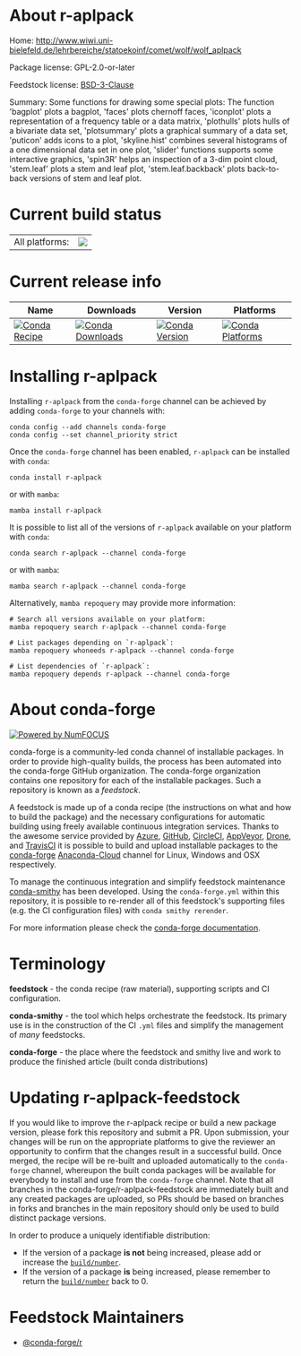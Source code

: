 About r-aplpack
===============

Home: http://www.wiwi.uni-bielefeld.de/lehrbereiche/statoekoinf/comet/wolf/wolf_aplpack

Package license: GPL-2.0-or-later

Feedstock license: [BSD-3-Clause](https://github.com/conda-forge/r-aplpack-feedstock/blob/main/LICENSE.txt)

Summary: Some functions for drawing some special plots: The function 'bagplot' plots a bagplot, 'faces' plots chernoff faces, 'iconplot' plots a representation of a frequency table or a data matrix, 'plothulls' plots hulls of a bivariate data set, 'plotsummary' plots a graphical summary of a data set, 'puticon' adds icons to a plot, 'skyline.hist' combines several histograms of a one dimensional data set in one plot, 'slider' functions supports some interactive graphics, 'spin3R' helps an inspection of a 3-dim point cloud, 'stem.leaf' plots a stem and leaf plot, 'stem.leaf.backback' plots back-to-back versions of stem and leaf plot.

Current build status
====================


<table><tr><td>All platforms:</td>
    <td>
      <a href="https://dev.azure.com/conda-forge/feedstock-builds/_build/latest?definitionId=2504&branchName=main">
        <img src="https://dev.azure.com/conda-forge/feedstock-builds/_apis/build/status/r-aplpack-feedstock?branchName=main">
      </a>
    </td>
  </tr>
</table>

Current release info
====================

| Name | Downloads | Version | Platforms |
| --- | --- | --- | --- |
| [![Conda Recipe](https://img.shields.io/badge/recipe-r--aplpack-green.svg)](https://anaconda.org/conda-forge/r-aplpack) | [![Conda Downloads](https://img.shields.io/conda/dn/conda-forge/r-aplpack.svg)](https://anaconda.org/conda-forge/r-aplpack) | [![Conda Version](https://img.shields.io/conda/vn/conda-forge/r-aplpack.svg)](https://anaconda.org/conda-forge/r-aplpack) | [![Conda Platforms](https://img.shields.io/conda/pn/conda-forge/r-aplpack.svg)](https://anaconda.org/conda-forge/r-aplpack) |

Installing r-aplpack
====================

Installing `r-aplpack` from the `conda-forge` channel can be achieved by adding `conda-forge` to your channels with:

```
conda config --add channels conda-forge
conda config --set channel_priority strict
```

Once the `conda-forge` channel has been enabled, `r-aplpack` can be installed with `conda`:

```
conda install r-aplpack
```

or with `mamba`:

```
mamba install r-aplpack
```

It is possible to list all of the versions of `r-aplpack` available on your platform with `conda`:

```
conda search r-aplpack --channel conda-forge
```

or with `mamba`:

```
mamba search r-aplpack --channel conda-forge
```

Alternatively, `mamba repoquery` may provide more information:

```
# Search all versions available on your platform:
mamba repoquery search r-aplpack --channel conda-forge

# List packages depending on `r-aplpack`:
mamba repoquery whoneeds r-aplpack --channel conda-forge

# List dependencies of `r-aplpack`:
mamba repoquery depends r-aplpack --channel conda-forge
```


About conda-forge
=================

[![Powered by
NumFOCUS](https://img.shields.io/badge/powered%20by-NumFOCUS-orange.svg?style=flat&colorA=E1523D&colorB=007D8A)](https://numfocus.org)

conda-forge is a community-led conda channel of installable packages.
In order to provide high-quality builds, the process has been automated into the
conda-forge GitHub organization. The conda-forge organization contains one repository
for each of the installable packages. Such a repository is known as a *feedstock*.

A feedstock is made up of a conda recipe (the instructions on what and how to build
the package) and the necessary configurations for automatic building using freely
available continuous integration services. Thanks to the awesome service provided by
[Azure](https://azure.microsoft.com/en-us/services/devops/), [GitHub](https://github.com/),
[CircleCI](https://circleci.com/), [AppVeyor](https://www.appveyor.com/),
[Drone](https://cloud.drone.io/welcome), and [TravisCI](https://travis-ci.com/)
it is possible to build and upload installable packages to the
[conda-forge](https://anaconda.org/conda-forge) [Anaconda-Cloud](https://anaconda.org/)
channel for Linux, Windows and OSX respectively.

To manage the continuous integration and simplify feedstock maintenance
[conda-smithy](https://github.com/conda-forge/conda-smithy) has been developed.
Using the ``conda-forge.yml`` within this repository, it is possible to re-render all of
this feedstock's supporting files (e.g. the CI configuration files) with ``conda smithy rerender``.

For more information please check the [conda-forge documentation](https://conda-forge.org/docs/).

Terminology
===========

**feedstock** - the conda recipe (raw material), supporting scripts and CI configuration.

**conda-smithy** - the tool which helps orchestrate the feedstock.
                   Its primary use is in the construction of the CI ``.yml`` files
                   and simplify the management of *many* feedstocks.

**conda-forge** - the place where the feedstock and smithy live and work to
                  produce the finished article (built conda distributions)


Updating r-aplpack-feedstock
============================

If you would like to improve the r-aplpack recipe or build a new
package version, please fork this repository and submit a PR. Upon submission,
your changes will be run on the appropriate platforms to give the reviewer an
opportunity to confirm that the changes result in a successful build. Once
merged, the recipe will be re-built and uploaded automatically to the
`conda-forge` channel, whereupon the built conda packages will be available for
everybody to install and use from the `conda-forge` channel.
Note that all branches in the conda-forge/r-aplpack-feedstock are
immediately built and any created packages are uploaded, so PRs should be based
on branches in forks and branches in the main repository should only be used to
build distinct package versions.

In order to produce a uniquely identifiable distribution:
 * If the version of a package **is not** being increased, please add or increase
   the [``build/number``](https://docs.conda.io/projects/conda-build/en/latest/resources/define-metadata.html#build-number-and-string).
 * If the version of a package **is** being increased, please remember to return
   the [``build/number``](https://docs.conda.io/projects/conda-build/en/latest/resources/define-metadata.html#build-number-and-string)
   back to 0.

Feedstock Maintainers
=====================

* [@conda-forge/r](https://github.com/conda-forge/r/)

